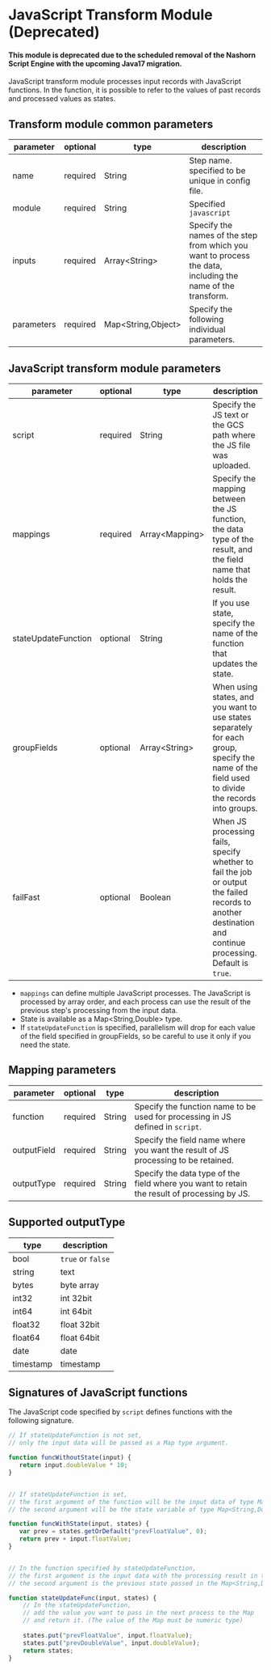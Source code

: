 # JavaScript Transform Module (Deprecated)

#### This module is deprecated due to the scheduled removal of the Nashorn Script Engine with the upcoming Java17 migration.

JavaScript transform module processes input records with JavaScript functions.
In the function, it is possible to refer to the values of past records and processed values as states.

## Transform module common parameters

| parameter | optional | type | description |
| --- | --- | --- | --- |
| name | required | String | Step name. specified to be unique in config file. |
| module | required | String | Specified `javascript` |
| inputs | required | Array<String\> | Specify the names of the step from which you want to process the data, including the name of the transform. |
| parameters | required | Map<String,Object\> | Specify the following individual parameters. |

## JavaScript transform module parameters

| parameter | optional | type | description |
| --- | --- | --- | --- |
| script | required | String | Specify the JS text or the GCS path where the JS file was uploaded. |
| mappings | required | Array<Mapping\> | Specify the mapping between the JS function, the data type of the result, and the field name that holds the result. |
| stateUpdateFunction | optional | String | If you use state, specify the name of the function that updates the state. |
| groupFields | optional | Array<String\> | When using states, and you want to use states separately for each group, specify the name of the field used to divide the records into groups. |
| failFast | optional | Boolean | When JS processing fails, specify whether to fail the job or output the failed records to another destination and continue processing. Default is `true`.|

* `mappings` can define multiple JavaScript processes. The JavaScript is processed by array order, and each process can use the result of the previous step's processing from the input data.
* State is available as a Map<String,Double> type.
* If `stateUpdateFunction` is specified, parallelism will drop for each value of the field specified in groupFields, so be careful to use it only if you need the state.

## Mapping parameters

| parameter | optional | type | description |
| --- | --- | --- | --- |
| function | required | String | Specify the function name to be used for processing in JS defined in `script`. |
| outputField | required | String | Specify the field name where you want the result of JS processing to be retained.|
| outputType | required | String | Specify the data type of the field where you want to retain the result of processing by JS. |


## Supported outputType

| type | description |
| --- | --- |
| bool | `true` or `false` |
| string | text |
| bytes | byte array |
| int32 | int 32bit |
| int64 | int 64bit |
| float32 | float 32bit |
| float64 | float 64bit |
| date | date |
| timestamp | timestamp |

## Signatures of JavaScript functions

The JavaScript code specified by `script` defines functions with the following signature.

```js
// If stateUpdateFunction is not set,
// only the input data will be passed as a Map type argument.

function funcWithoutState(input) {
   return input.doubleValue * 10;
}


// If stateUpdateFunction is set, 
// the first argument of the function will be the input data of type Map,
// the second argument will be the state variable of type Map<String,Double>.

function funcWithState(input, states) {
   var prev = states.getOrDefault("prevFloatValue", 0);
   return prev + input.floatValue;
}


// In the function specified by stateUpdateFunction,
// the first argument is the input data with the processing result in the Map type.
// the second argument is the previous state passed in the Map<String,Double> type.

function stateUpdateFunc(input, states) {
    // In the stateUpdateFunction,
    // add the value you want to pass in the next process to the Map
    // and return it. (The value of the Map must be numeric type)
    
    states.put("prevFloatValue", input.floatValue);
    states.put("prevDoubleValue", input.doubleValue);
    return states;
}
```